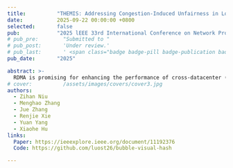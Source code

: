 ```yaml
---
title:          "THEMIS: Addressing Congestion-Induced Unfairness in Long-Haul RDMA Networks"
date:           2025-09-22 00:00:00 +0800
selected:       false
pub:            "2025 lEEE 33rd International Conference on Network Protocols (ICNP)"
# pub_pre:        "Submitted to "
# pub_post:       'Under review.'
# pub_last:       ' <span class="badge badge-pill badge-publication badge-success">Spotlight</span>'
pub_date:       "2025"

abstract: >-
  RDMA is promising for enhancing the performance of cross-datacenter (DC) services. However, deploying RDMA over wide-area networks introduces severe congestion control unfairness, primarily due to asymmetric congestion feedback delays between inter-DC flows and intra-DC flows. As a result, intra-DC flows often bear the full burden of congestion response, leading to drastically increased flow completion times (FCT). In this work, we identify two key forms of unfairness — nearsource and near-destination — depending on whether congestion occurs near the sender or receiver of inter-DC flows. Based on this, we propose THEMIS, a fairness maintenance patch for long-haul RDMA networks. To mitigate near-source unfairness, THEMIS devises a Proactive Notification Point to shorten the congestion feedback loop within a single DC. To alleviate neardestination unfairness, THEMIS introduces a Temporary Reaction Point to temporarily slow down the target inter-DC flow until the sender receives the corresponding congestion feedback. We implement an open-source prototype of THEMIS, and evaluate it on both real-world testbed and large-scale simulations. Compared to DCQCN, Annulus and BiCC, THEMIS reduces the intra-DC FCT by up to 79.2%, 63.6% and 55.6%, and decreases overall FCT by up to 61.2%, 31.9% and 59.5% respectively.
# cover:          /assets/images/covers/cover3.jpg
authors:
  - Zihan Niu 
  - Menghao Zhang
  - Jue Zhang
  - Renjie Xie
  - Yuan Yang
  - Xiaohe Hu
links:
  Paper: https://ieeexplore.ieee.org/document/11192376
  Code: https://github.com/luost26/bubble-visual-hash

---
```

